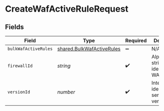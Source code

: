 # CreateWafActiveRuleRequest


## Fields

| Field                                                                  | Type                                                                   | Required                                                               | Description                                                            | Example                                                                |
| ---------------------------------------------------------------------- | ---------------------------------------------------------------------- | ---------------------------------------------------------------------- | ---------------------------------------------------------------------- | ---------------------------------------------------------------------- |
| `bulkWafActiveRules`                                                   | [shared.BulkWafActiveRules](../../models/shared/bulkwafactiverules.md) | :heavy_minus_sign:                                                     | N/A                                                                    |                                                                        |
| `firewallId`                                                           | *string*                                                               | :heavy_check_mark:                                                     | Alphanumeric string identifying a WAF Firewall.                        | fW7g2uUGZzb2W9Euo4Mo0r                                                 |
| `versionId`                                                            | *number*                                                               | :heavy_check_mark:                                                     | Integer identifying a service version.                                 | 1                                                                      |